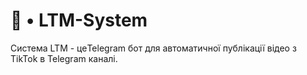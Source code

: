 # 🤖 • LTM-System
Система LTM - цеTelegram бот для автоматичної публікації відео з TikTok в Telegram каналі.

